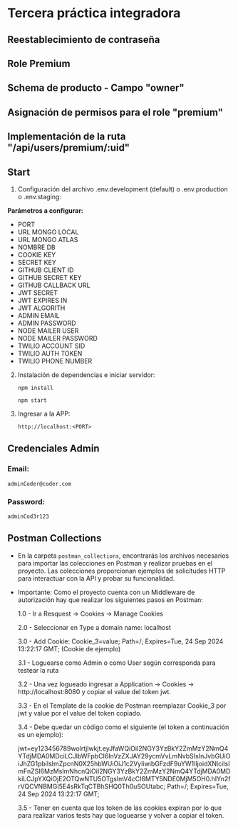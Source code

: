 # Tercera práctica integradora

## Reestablecimiento de contraseña

## Role Premium

## Schema de producto - Campo "owner"

## Asignación de permisos para el role "premium"

## Implementación de la ruta "/api/users/premium/:uid"

## Start

1. Configuración del archivo .env.development (default) o .env.production o .env.staging:

**Parámetros a configurar:** 

- PORT
- URL MONGO LOCAL
- URL MONGO ATLAS
- NOMBRE DB
- COOKIE KEY
- SECRET KEY
- GITHUB CLIENT ID
- GITHUB SECRET KEY
- GITHUB CALLBACK URL
- JWT SECRET
- JWT EXPIRES IN
- JWT ALGORITH
- ADMIN EMAIL
- ADMIN PASSWORD
- NODE MAILER USER
- NODE MAILER PASSWORD
- TWILIO ACCOUNT SID
- TWILIO AUTH TOKEN
- TWILIO PHONE NUMBER


2. Instalación de dependencias e iniciar servidor:
    ```shell
    npm install
    ```

    ```shell
    npm start
    ```
3. Ingresar a la APP:

    ```
    http://localhost:<PORT>
    ```

## Credenciales Admin

### Email:

```
adminCoder@coder.com
```

### Password:

```
adminCod3r123
```

## Postman Collections

- En la carpeta `postman_collections`, encontrarás los archivos necesarios para importar las colecciones en Postman y realizar pruebas en el proyecto. Las colecciones proporcionan ejemplos de solicitudes HTTP para interactuar con la API y probar su funcionalidad.

- Importante: Como el proyecto cuenta con un Middleware de autorización hay que realizar los siguientes pasos en Postman:

  1.0 - Ir a Resquest -> Cookies -> Manage Cookies

  2.0 - Seleccionar en Type a domain name: localhost

  3.0 - Add Cookie: Cookie_3=value; Path=/; Expires=Tue, 24 Sep 2024 13:22:17 GMT; (Cookie de ejemplo)

  3.1 - Loguearse como Admin o como User según corresponda para testear la ruta

  3.2 - Una vez logueado ingresar a Application -> Cookies -> http://localhost:8080 y copiar el value del token jwt.

  3.3 - En el Template de la cookie de Postman reemplazar Cookie_3 por jwt y value por el value del token copiado.

  3.4 - Debe quedar un código como el siguiente (el token a continuación es un ejemplo):

  jwt=ey123456789wolrtjlwkjt.eyJfaWQiOiI2NGY3YzBkY2ZmMzY2NmQ4YTdjMDA0MDciLCJlbWFpbCI6InVzZXJAY29ycmVvLmNvbSIsInJvbGUiOiJhZG1pbiIsImZpcnN0X25hbWUiOiJ1c2VyIiwibGFzdF9uYW1lIjoidXNlciIsImFnZSI6MzMsImNhcnQiOiI2NGY3YzBkY2ZmMzY2NmQ4YTdjMDA0MDkiLCJpYXQiOjE2OTQwNTU5OTgsImV4cCI6MTY5NDE0MjM5OH0.hIYn2frVQCVNBMGI5E4sRkTqCTBhSHQ0Th0uSOUtabc; Path=/; Expires=Tue, 24 Sep 2024 13:22:17 GMT;

  3.5 - Tener en cuenta que los token de las cookies expiran por lo que para realizar varios tests hay que loguearse y volver a copiar el token.

